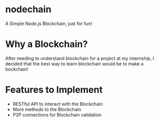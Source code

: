 # nodechain
A Simple Node.js Blockchain, just for fun!

# Why a Blockchain?
After needing to understand blockchain for a project at my internship, I decided that the best way to learn blockchain would be to make a bockchain!

# Features to Implement
* RESTful API to interact with the Blockchain
* More methods to the Blockchain
* P2P connections for Blockchain validation
